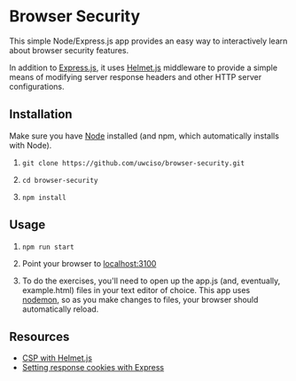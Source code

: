 # Browser Security

This simple Node/Express.js app provides an easy way to interactively learn about browser security features. 

In addition to [Express.js](https://expressjs.com/), it uses [Helmet.js](https://helmetjs.github.io/) middleware to provide a simple means of modifying server response headers and other HTTP server configurations.

## Installation

Make sure you have [Node](https://nodejs.org/en/) installed (and npm, which automatically installs with Node).

1. `git clone https://github.com/uwciso/browser-security.git`

2. `cd browser-security`

3. `npm install` 

## Usage
1. `npm run start` 

2. Point your browser to [localhost:3100](http://localhost:3100) 

3. To do the exercises, you'll need to open up the app.js (and, eventually, example.html) files in your text editor of choice. This app uses [nodemon](https://nodemon.io/), so as you make changes to files, your browser should automatically reload.

## Resources
* [CSP with Helmet.js](https://helmetjs.github.io/docs/csp/)
* [Setting response cookies with Express](https://expressjs.com/en/4x/api.html#res.cookie)
